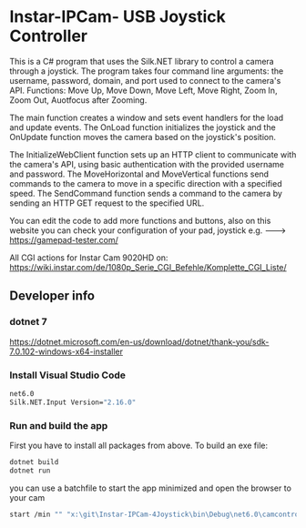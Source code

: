 # Instar-IPCam- USB Joystick Controller

This is a C# program that uses the Silk.NET library to control a camera through a joystick. 
The program takes four command line arguments: the username, password, domain, and port 
used to connect to the camera's API.
Functions: Move Up, Move Down, Move Left, Move Right, Zoom In, Zoom Out, Auotfocus after Zooming.

The main function creates a window and sets event handlers for the load and update events.
The OnLoad function initializes the joystick and the OnUpdate function moves the camera based on the joystick's position.

The InitializeWebClient function sets up an HTTP client to communicate with the camera's API, 
using basic authentication with the provided username and password. 
The MoveHorizontal and MoveVertical functions send commands to the camera to move in a specific direction 
with a specified speed. The SendCommand function sends a command to the camera by sending an HTTP GET request to the specified URL.


You can edit the code to add more functions and buttons, also on this website you can check your configuration of your pad, joystick e.g.
---> <https://gamepad-tester.com/>

All CGI actions for Instar Cam 9020HD on: <https://wiki.instar.com/de/1080p_Serie_CGI_Befehle/Komplette_CGI_Liste/>

## Developer info

### dotnet 7

<https://dotnet.microsoft.com/en-us/download/dotnet/thank-you/sdk-7.0.102-windows-x64-installer>

### Install Visual Studio Code

```bash
net6.0
Silk.NET.Input Version="2.16.0"
```

### Run and build the app

First you have to install all packages from above.
To build an exe file:

```bash
dotnet build
dotnet run
```

you can use a batchfile to start the app minimized and open the browser to your cam

```bash
start /min "" "x:\git\Instar-IPCam-4Joystick\bin\Debug\net6.0\camcontrol.exe" user password http://192.168.xxx.xxx 80 & ping localhost -n 2 > nul & start "" "http://camera-ip:port" 
```
